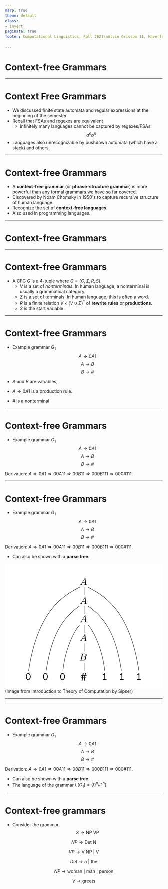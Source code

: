 ```yaml
---
marp: true
theme: default
class:
- invert
paginate: true
footer: Computational Linguistics, Fall 2021\nAlvin Grissom II, Haverford College

---
```

# Context-free Grammars
---
# Context Free Grammars

- We discussed finite state automata and regular expressions at the beginning of the semester.
- Recall that FSAs and regexes are equivalent
    - Infinitely many languages cannot be captured by regexes/FSAs.
    $$
    a^n b^n
    $$ 
- Languages also unrecognizable by pushdown automata (which have a stack) and others.

---
# Context-free Grammars
- A **context-free grammar** (or **phrase-structure grammar**) is more powerful than any formal grammars we have so far covered.
- Discovered by Noam Chomsky in 1950's to capture recursive structure of human language.
- Recognize the set of **context-free languages**.
- Also used in programming languages.

---
# Context-free Grammars

---
# Context-free Grammars
- A CFG $G$ is a 4-tuple where $G=(C,\Sigma,R,S)$.
    - $V$ is a set of *nonterminals*.  In human language, a nonterminal is usually a grammatical category.
    - $\Sigma$ is a set of terminals.  In human language, this is often a word.
    - $R$ is a finite relation $V\times (V\cup \Sigma)^*$ of **rewrite rules** or **productions**.
    - $S$ is the start variable.

---
# Context-free Grammars
- Example grammar $G_1$
$$
A \rightarrow 0A1
$$
$$
A \rightarrow B
$$
$$
B \rightarrow \#
$$

- $A$ and $B$ are variables,
- $A\rightarrow 0A1$ is a production rule.
- $\#$ is a nonterminal 

---
# Context-free Grammars
- Example grammar $G_1$
$$
A \rightarrow 0A1
$$
$$
A \rightarrow B
$$
$$
B \rightarrow \#
$$

Derivation: $A \Rightarrow 0A1 \Rightarrow 00A11 \Rightarrow 00B11 \Rightarrow 000B111 \Rightarrow 000\#111$.

---
# Context-free Grammars
- Example grammar $G_1$
$$
A \rightarrow 0A1
$$
$$
A \rightarrow B
$$
$$
B \rightarrow \#
$$

Derivation: $A \Rightarrow 0A1 \Rightarrow 00A11 \Rightarrow 00B11 \Rightarrow 000B111 \Rightarrow 000\#111$.
- Can also be shown with a **parse tree**.
<img src="images/cfg/01Aparse.png" height=400 align="right"/>
(Image from Introduction to Theory of Computation by Sipser)

---
---
# Context-free Grammars
- Example grammar $G_1$
$$
A \rightarrow 0A1
$$
$$
A \rightarrow B
$$
$$
B \rightarrow \#
$$

Derivation: $A \Rightarrow 0A1 \Rightarrow 00A11 \Rightarrow 00B11 \Rightarrow 000B111 \Rightarrow 000\#111$.
- Can also be shown with a **parse tree**.
- The language of the grammar $L(G_1)=\{0^n\#1^n\}$

---
# Context-free grammars
- Consider the grammar
$$
S \rightarrow \text{NP } \text{VP}
$$

$$
NP \rightarrow \text{Det N}
$$

$$ 
VP \rightarrow \text{V NP | V}
$$

$$
Det \rightarrow \text{a | the}
$$

$$
NP \rightarrow \text{woman | man | person}
$$

$$
V \rightarrow \text{greets}
$$